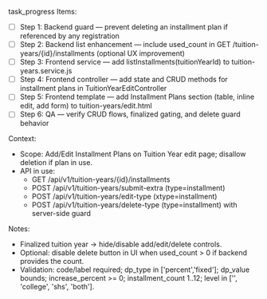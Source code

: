 task_progress Items:
- [ ] Step 1: Backend guard — prevent deleting an installment plan if referenced by any registration
- [ ] Step 2: Backend list enhancement — include used_count in GET /tuition-years/{id}/installments (optional UX improvement)
- [ ] Step 3: Frontend service — add listInstallments(tuitionYearId) to tuition-years.service.js
- [ ] Step 4: Frontend controller — add state and CRUD methods for installment plans in TuitionYearEditController
- [ ] Step 5: Frontend template — add Installment Plans section (table, inline edit, add form) to tuition-years/edit.html
- [ ] Step 6: QA — verify CRUD flows, finalized gating, and delete guard behavior

Context:
- Scope: Add/Edit Installment Plans on Tuition Year edit page; disallow deletion if plan in use.
- API in use:
  - GET /api/v1/tuition-years/{id}/installments
  - POST /api/v1/tuition-years/submit-extra (type=installment)
  - POST /api/v1/tuition-years/edit-type (xtype=installment)
  - POST /api/v1/tuition-years/delete-type (type=installment) with server-side guard

Notes:
- Finalized tuition year -> hide/disable add/edit/delete controls.
- Optional: disable delete button in UI when used_count > 0 if backend provides the count.
- Validation: code/label required; dp_type in ['percent','fixed']; dp_value bounds; increase_percent >= 0; installment_count 1..12; level in ['', 'college', 'shs', 'both'].
